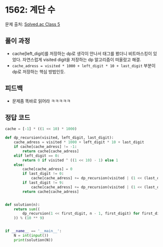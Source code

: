 # 1562: 계단 수
문제 출처: [Solved.ac Class 5](https://www.acmicpc.net/problem/1562)

## 풀이 과정
* cache[left_digit]를 저장하는 dp로 생각이 안나서 태그를 봤더니 비트마스킹이 있었다. 자연스럽게 visited digit을 저장하는 dp 알고리즘이 떠올랐고 해결.
* `cache_adress = visited * 1000 + left_digit * 10 + last_digit` 부분이 dp로 저장하는 핵심 방법인듯.

## 피드백
* 문제좀 똑바로 읽어라 ㅋㅋㅋㅋㅋ

## 정답 코드
```python
cache = [-1] * ((1 << 10) * 1000)

def dp_recursion(visited, left_digit, last_digit):
    cache_adress = visited * 1000 + left_digit * 10 + last_digit
    if cache[cache_adress] != -1:
        return cache[cache_adress]
    elif left_digit == 0:
        return 0 if visited ^ ((1 << 10) - 1) else 1
    else:
        cache[cache_adress] = 0
        if last_digit != 0:
            cache[cache_adress] += dp_recursion(visited | (1 << (last_digit - 1)), left_digit - 1, (last_digit - 1))
        if last_digit != 9:
            cache[cache_adress] += dp_recursion(visited | (1 << (last_digit + 1)), left_digit - 1, (last_digit + 1))
        return cache[cache_adress]


def solution(n):
    return sum((
        dp_recursion(1 << first_digit, n - 1, first_digit) for first_digit in range(1, 10)
    )) % (10 ** 9)


if __name__ == '__main__':
    N = int(input())
    print(solution(N))
```
